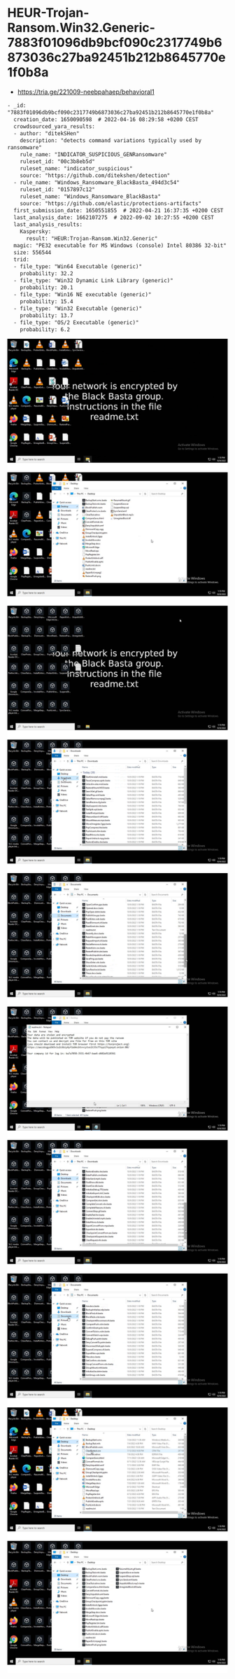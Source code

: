 # HEUR-Trojan-Ransom.Win32.Generic-7883f01096db9bcf090c2317749b6873036c27ba92451b212b8645770e1f0b8a

- https://tria.ge/221009-neebpahaep/behavioral1

```
- _id: "7883f01096db9bcf090c2317749b6873036c27ba92451b212b8645770e1f0b8a"
  creation_date: 1650090598  # 2022-04-16 08:29:58 +0200 CEST
  crowdsourced_yara_results: 
  - author: "ditekSHen"
    description: "detects command variations typically used by ransomware"
    rule_name: "INDICATOR_SUSPICIOUS_GENRansomware"
    ruleset_id: "00c3b8eb5d"
    ruleset_name: "indicator_suspicious"
    source: "https://github.com/ditekshen/detection"
  - rule_name: "Windows_Ransomware_BlackBasta_494d3c54"
    ruleset_id: "0157897c12"
    ruleset_name: "Windows_Ransomware_BlackBasta"
    source: "https://github.com/elastic/protections-artifacts"
  first_submission_date: 1650551855  # 2022-04-21 16:37:35 +0200 CEST
  last_analysis_date: 1662107275  # 2022-09-02 10:27:55 +0200 CEST
  last_analysis_results: 
    Kaspersky: 
      result: "HEUR:Trojan-Ransom.Win32.Generic"
  magic: "PE32 executable for MS Windows (console) Intel 80386 32-bit"
  size: 556544
  trid: 
  - file_type: "Win64 Executable (generic)"
    probability: 32.2
  - file_type: "Win32 Dynamic Link Library (generic)"
    probability: 20.1
  - file_type: "Win16 NE executable (generic)"
    probability: 15.4
  - file_type: "Win32 Executable (generic)"
    probability: 13.7
  - file_type: "OS/2 Executable (generic)"
    probability: 6.2
```

![téléchargement.png](téléchargement.png)
![téléchargement2.png](téléchargement2.png)
![téléchargement9.png](téléchargement9.png)
![téléchargement5.png](téléchargement5.png)
![téléchargement8.png](téléchargement8.png)
![téléchargement4.png](téléchargement4.png)
![téléchargement6.png](téléchargement6.png)
![téléchargement7.png](téléchargement7.png)
![téléchargement1.png](téléchargement1.png)
![téléchargement3.png](téléchargement3.png)
